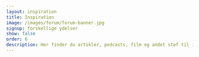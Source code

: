 ```yaml
---
layout: inspiration
title: Inspiration
image: /images/forum/forum-banner.jpg
signup: forskellige ydelser
show: false
order: 6
description: Her finder du artikler, podcasts, film og andet stof til inspiration og eftertanke. God fornøjelse!
---
```


